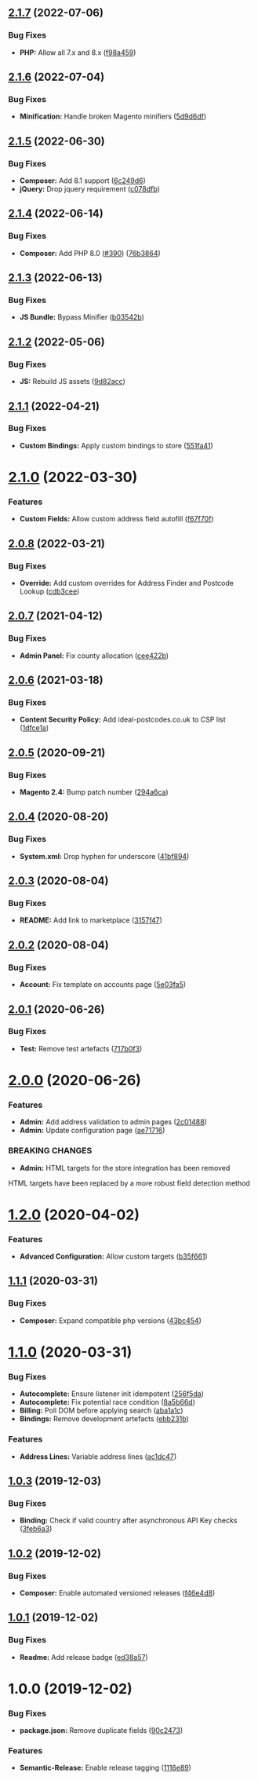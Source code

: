 ## [2.1.7](https://github.com/ideal-postcodes/magento/compare/2.1.6...2.1.7) (2022-07-06)


### Bug Fixes

* **PHP:** Allow all 7.x and 8.x ([f98a459](https://github.com/ideal-postcodes/magento/commit/f98a45918d6d03526c95b325b9a2df367c736c9a))

## [2.1.6](https://github.com/ideal-postcodes/magento/compare/2.1.5...2.1.6) (2022-07-04)


### Bug Fixes

* **Minification:** Handle broken Magento minifiers ([5d9d6df](https://github.com/ideal-postcodes/magento/commit/5d9d6df5f0744adbd05e208edbec4e45c47807d6))

## [2.1.5](https://github.com/ideal-postcodes/magento/compare/2.1.4...2.1.5) (2022-06-30)


### Bug Fixes

* **Composer:** Add 8.1 support ([6c249d6](https://github.com/ideal-postcodes/magento/commit/6c249d6d4e4b15f1b0a63155b5c189d37201460c))
* **jQuery:** Drop jquery requirement ([c078dfb](https://github.com/ideal-postcodes/magento/commit/c078dfb334f708d5e8ab9548c24884677061a863))

## [2.1.4](https://github.com/ideal-postcodes/magento/compare/2.1.3...2.1.4) (2022-06-14)


### Bug Fixes

* **Composer:** Add PHP 8.0 ([#390](https://github.com/ideal-postcodes/magento/issues/390)) ([76b3864](https://github.com/ideal-postcodes/magento/commit/76b386401eb1292cd6ee77347b33228e77d1eac6))

## [2.1.3](https://github.com/ideal-postcodes/magento/compare/2.1.2...2.1.3) (2022-06-13)


### Bug Fixes

* **JS Bundle:** Bypass Minifier ([b03542b](https://github.com/ideal-postcodes/magento/commit/b03542b791381e4c77a2f7620205c0340bdba955))

## [2.1.2](https://github.com/ideal-postcodes/magento/compare/2.1.1...2.1.2) (2022-05-06)


### Bug Fixes

* **JS:** Rebuild JS assets ([9d82acc](https://github.com/ideal-postcodes/magento/commit/9d82accbad8e94abb3b91b69302b1910b4a5c8a4))

## [2.1.1](https://github.com/ideal-postcodes/magento/compare/2.1.0...2.1.1) (2022-04-21)


### Bug Fixes

* **Custom Bindings:** Apply custom bindings to store ([551fa41](https://github.com/ideal-postcodes/magento/commit/551fa41cb2c1e3969b90391aa076d05dcd7b089c))

# [2.1.0](https://github.com/ideal-postcodes/magento/compare/2.0.8...2.1.0) (2022-03-30)


### Features

* **Custom Fields:** Allow custom address field autofill ([f67f70f](https://github.com/ideal-postcodes/magento/commit/f67f70f9c68852950f47472e9d79a78abf587dd8))

## [2.0.8](https://github.com/ideal-postcodes/magento/compare/2.0.7...2.0.8) (2022-03-21)


### Bug Fixes

* **Override:** Add custom overrides for Address Finder and Postcode Lookup ([cdb3cee](https://github.com/ideal-postcodes/magento/commit/cdb3ceef9215041718abdd4e7d30696c973c0784))

## [2.0.7](https://github.com/ideal-postcodes/magento/compare/2.0.6...2.0.7) (2021-04-12)


### Bug Fixes

* **Admin Panel:** Fix county allocation ([cee422b](https://github.com/ideal-postcodes/magento/commit/cee422bee03075cdbb76ef4ff86507ca12fa7949))

## [2.0.6](https://github.com/ideal-postcodes/magento/compare/2.0.5...2.0.6) (2021-03-18)


### Bug Fixes

* **Content Security Policy:** Add ideal-postcodes.co.uk to CSP list ([1dfce1a](https://github.com/ideal-postcodes/magento/commit/1dfce1a953e872a6417fd44edddae6d344da49a4))

## [2.0.5](https://github.com/ideal-postcodes/magento/compare/2.0.4...2.0.5) (2020-09-21)


### Bug Fixes

* **Magento 2.4:** Bump patch number ([294a6ca](https://github.com/ideal-postcodes/magento/commit/294a6ca1dd1f334fcb4f20eeaaac048501cab4ad))

## [2.0.4](https://github.com/ideal-postcodes/magento/compare/2.0.3...2.0.4) (2020-08-20)


### Bug Fixes

* **System.xml:** Drop hyphen for underscore ([41bf894](https://github.com/ideal-postcodes/magento/commit/41bf8941b642d13c0af684607f77b6cb7458b3c2))

## [2.0.3](https://github.com/ideal-postcodes/magento/compare/2.0.2...2.0.3) (2020-08-04)


### Bug Fixes

* **README:** Add link to marketplace ([3157f47](https://github.com/ideal-postcodes/magento/commit/3157f4730f35994d683ee5efb835ba6340b772b6))

## [2.0.2](https://github.com/ideal-postcodes/magento/compare/2.0.1...2.0.2) (2020-08-04)


### Bug Fixes

* **Account:** Fix template on accounts page ([5e03fa5](https://github.com/ideal-postcodes/magento/commit/5e03fa5673d67465d1f4e588b35ffcbabe191cdb))

## [2.0.1](https://github.com/ideal-postcodes/magento/compare/2.0.0...2.0.1) (2020-06-26)


### Bug Fixes

* **Test:** Remove test artefacts ([717b0f3](https://github.com/ideal-postcodes/magento/commit/717b0f3420bcda166cef46d7cba6badcd89f4106))

# [2.0.0](https://github.com/ideal-postcodes/magento/compare/1.2.0...2.0.0) (2020-06-26)


### Features

* **Admin:** Add address validation to admin pages ([2c01488](https://github.com/ideal-postcodes/magento/commit/2c01488ab5d0fee1c7d00be3bec9d9d851c2b8a0))
* **Admin:** Update configuration page ([ae71716](https://github.com/ideal-postcodes/magento/commit/ae7171638023a625383c73cda59347e713332aa6))


### BREAKING CHANGES

* **Admin:** HTML targets for the store integration has been removed

HTML targets have been replaced by a more robust field detection method

# [1.2.0](https://github.com/ideal-postcodes/magento/compare/1.1.1...1.2.0) (2020-04-02)


### Features

* **Advanced Configuration:** Allow custom targets ([b35f661](https://github.com/ideal-postcodes/magento/commit/b35f6618f059af2c0f8ea151d86a80b1708af9d5))

## [1.1.1](https://github.com/ideal-postcodes/magento/compare/1.1.0...1.1.1) (2020-03-31)


### Bug Fixes

* **Composer:** Expand compatible php versions ([43bc454](https://github.com/ideal-postcodes/magento/commit/43bc454df1c2c91e8565ecd2ecb7ecee3093166e))

# [1.1.0](https://github.com/ideal-postcodes/magento/compare/1.0.3...1.1.0) (2020-03-31)


### Bug Fixes

* **Autocomplete:** Ensure listener init idempotent ([256f5da](https://github.com/ideal-postcodes/magento/commit/256f5da8a8345eae3e09578badd6c67d7120bd51))
* **Autocomplete:** Fix potential race condition ([8a5b66d](https://github.com/ideal-postcodes/magento/commit/8a5b66df5308d082558ab1a0352a97c835e20997))
* **Billing:** Poll DOM before applying search ([aba1a1c](https://github.com/ideal-postcodes/magento/commit/aba1a1c9ff0367d0a244ce8e6a827334e7a44416))
* **Bindings:** Remove development artefacts ([ebb231b](https://github.com/ideal-postcodes/magento/commit/ebb231b0f95bc90d7db5e9d94a19e297fd69e46e))


### Features

* **Address Lines:** Variable address lines ([ac1dc47](https://github.com/ideal-postcodes/magento/commit/ac1dc471614932253f7135f19a51653869a8f365))

## [1.0.3](https://github.com/ideal-postcodes/magento/compare/1.0.2...1.0.3) (2019-12-03)


### Bug Fixes

* **Binding:** Check if valid country after asynchronous API Key checks ([3feb6a3](https://github.com/ideal-postcodes/magento/commit/3feb6a3045a4b1fcf066f0172ebd12850eed9bd3))

## [1.0.2](https://github.com/ideal-postcodes/magento/compare/1.0.1...1.0.2) (2019-12-02)


### Bug Fixes

* **Composer:** Enable automated versioned releases ([f46e4d8](https://github.com/ideal-postcodes/magento/commit/f46e4d81caf5fc919e82af850b0c53596aaa4e81))

## [1.0.1](https://github.com/ideal-postcodes/magento/compare/1.0.0...1.0.1) (2019-12-02)


### Bug Fixes

* **Readme:** Add release badge ([ed38a57](https://github.com/ideal-postcodes/magento/commit/ed38a5793e1d3cb5c64535de7347cc1a35fbf038))

# 1.0.0 (2019-12-02)


### Bug Fixes

* **package.json:** Remove duplicate fields ([90c2473](https://github.com/ideal-postcodes/magento/commit/90c24730669df453828d7091e7326b0cd8432995))


### Features

* **Semantic-Release:** Enable release tagging ([1116e89](https://github.com/ideal-postcodes/magento/commit/1116e89ce32a3b6742edfbb2ce8f98cdcdec9cee))
